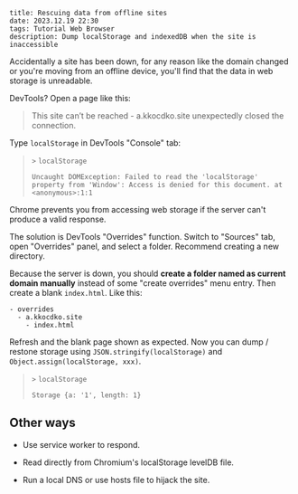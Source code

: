 ```
title: Rescuing data from offline sites
date: 2023.12.19 22:30
tags: Tutorial Web Browser
description: Dump localStorage and indexedDB when the site is inaccessible
```

Accidentally a site has been down, for any reason like the domain changed or you're moving from an offline device, you'll find that the data in web storage is unreadable.

DevTools? Open a page like this:

> This site can’t be reached - a.kkocdko.site unexpectedly closed the connection.

Type `localStorage` in DevTools "Console" tab:

> `>` `localStorage`
>
> `Uncaught DOMException: Failed to read the 'localStorage' property from 'Window': Access is denied for this document. at <anonymous>:1:1`

Chrome prevents you from accessing web storage if the server can't produce a valid response.

The solution is DevTools "Overrides" function. Switch to "Sources" tab, open "Overrides" panel, and select a folder. Recommend creating a new directory.

Because the server is down, you should **create a folder named as current domain manually** instead of some "create overrides" menu entry. Then create a blank `index.html`. Like this:

```
- overrides
  - a.kkocdko.site
    - index.html
```

Refresh and the blank page shown as expected. Now you can dump / restone storage using `JSON.stringify(localStorage)` and `Object.assign(localStorage, xxx)`.

> `>` `localStorage`
>
> `Storage {a: '1', length: 1}`

## Other ways

- Use service worker to respond.

- Read directly from Chromium's localStorage levelDB file.

- Run a local DNS or use hosts file to hijack the site.
